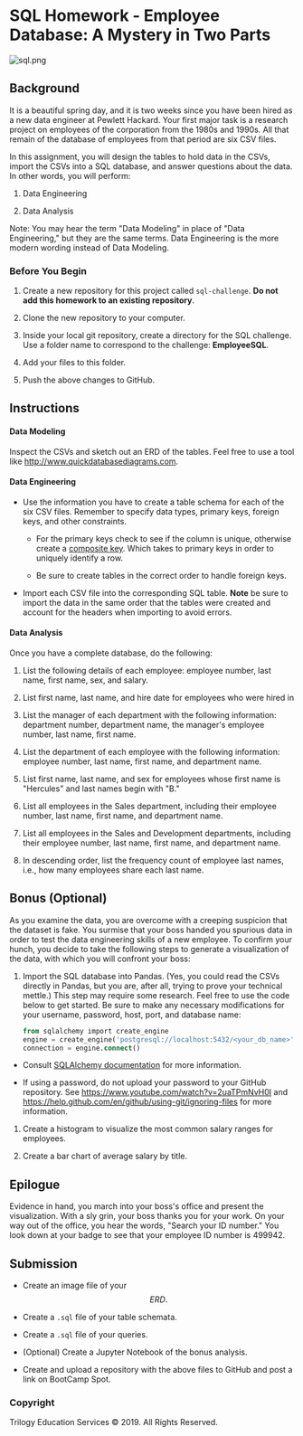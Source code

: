SQL Homework - Employee Database: A Mystery in Two Parts
========================================================

![sql.png](sql.png)

Background
----------

It is a beautiful spring day, and it is two weeks since you have been hired as a
new data engineer at Pewlett Hackard. Your first major task is a research
project on employees of the corporation from the 1980s and 1990s. All that
remain of the database of employees from that period are six CSV files.

In this assignment, you will design the tables to hold data in the CSVs, import
the CSVs into a SQL database, and answer questions about the data. In other
words, you will perform:

1.  Data Engineering

2.  Data Analysis

Note: You may hear the term "Data Modeling" in place of "Data Engineering," but
they are the same terms. Data Engineering is the more modern wording instead of
Data Modeling.

### Before You Begin

1.  Create a new repository for this project called `sql-challenge`. **Do not
    add this homework to an existing repository**.

2.  Clone the new repository to your computer.

3.  Inside your local git repository, create a directory for the SQL challenge.
    Use a folder name to correspond to the challenge: **EmployeeSQL**.

4.  Add your files to this folder.

5.  Push the above changes to GitHub.

Instructions
------------

#### Data Modeling

Inspect the CSVs and sketch out an ERD of the tables. Feel free to use a tool
like <http://www.quickdatabasediagrams.com>.

#### Data Engineering

-   Use the information you have to create a table schema for each of the six
    CSV files. Remember to specify data types, primary keys, foreign keys, and
    other constraints.

    -   For the primary keys check to see if the column is unique, otherwise
        create a [composite key](https://en.wikipedia.org/wiki/Compound_key).
        Which takes to primary keys in order to uniquely identify a row.

    -   Be sure to create tables in the correct order to handle foreign keys.

-   Import each CSV file into the corresponding SQL table. **Note** be sure to
    import the data in the same order that the tables were created and account
    for the headers when importing to avoid errors.

#### Data Analysis

Once you have a complete database, do the following:

1.  List the following details of each employee: employee number, last name,
    first name, sex, and salary.

2.  List first name, last name, and hire date for employees who were hired in

3.  List the manager of each department with the following information:
    department number, department name, the manager's employee number, last
    name, first name.

4.  List the department of each employee with the following information:
    employee number, last name, first name, and department name.

5.  List first name, last name, and sex for employees whose first name is
    "Hercules" and last names begin with "B."

6.  List all employees in the Sales department, including their employee number,
    last name, first name, and department name.

7.  List all employees in the Sales and Development departments, including their
    employee number, last name, first name, and department name.

8.  In descending order, list the frequency count of employee last names, i.e.,
    how many employees share each last name.

Bonus (Optional)
----------------

As you examine the data, you are overcome with a creeping suspicion that the
dataset is fake. You surmise that your boss handed you spurious data in order to
test the data engineering skills of a new employee. To confirm your hunch, you
decide to take the following steps to generate a visualization of the data, with
which you will confront your boss:

1.  Import the SQL database into Pandas. (Yes, you could read the CSVs directly
    in Pandas, but you are, after all, trying to prove your technical mettle.)
    This step may require some research. Feel free to use the code below to get
    started. Be sure to make any necessary modifications for your username,
    password, host, port, and database name:

    ~~~~~~~~~~~~~~~~~~~~~~~~~~~~~~~~~~~~~~~~~~~~~~~~~~~~~~~~~~~~~~~~~~~~~~~~ sql
    from sqlalchemy import create_engine
    engine = create_engine('postgresql://localhost:5432/<your_db_name>')
    connection = engine.connect()
    ~~~~~~~~~~~~~~~~~~~~~~~~~~~~~~~~~~~~~~~~~~~~~~~~~~~~~~~~~~~~~~~~~~~~~~~~~~~~

-   Consult [SQLAlchemy
    documentation](https://docs.sqlalchemy.org/en/latest/core/engines.html#postgresql)
    for more information.

-   If using a password, do not upload your password to your GitHub repository.
    See <https://www.youtube.com/watch?v=2uaTPmNvH0I> and
    <https://help.github.com/en/github/using-git/ignoring-files> for more
    information.

1.  Create a histogram to visualize the most common salary ranges for employees.

2.  Create a bar chart of average salary by title.

Epilogue
--------

Evidence in hand, you march into your boss's office and present the
visualization. With a sly grin, your boss thanks you for your work. On your way
out of the office, you hear the words, "Search your ID number." You look down at
your badge to see that your employee ID number is 499942.

Submission
----------

-   Create an image file of your $$ERD.$$

-   Create a `.sql` file of your table schemata.

-   Create a `.sql` file of your queries.

-   (Optional) Create a Jupyter Notebook of the bonus analysis.

-   Create and upload a repository with the above files to GitHub and post a
    link on BootCamp Spot.

### Copyright

Trilogy Education Services © 2019. All Rights Reserved.
